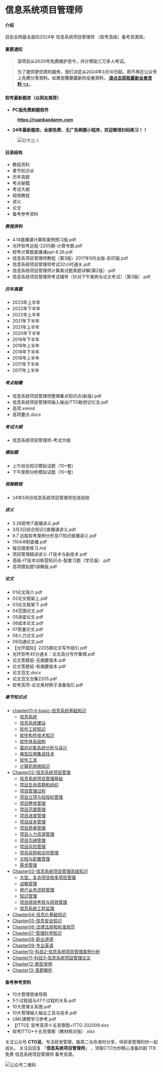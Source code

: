# 信息系统项目管理师

#### 介绍
目前全网最全面的2024年 信息系统项目管理师 （软考高级）备考资源库。

#### 重要通知
>   **该项目从2020年免费维护至今，共计帮助三万多人考试。**
> 
>   **为了提供更优质的服务，我们决定从2024年3月10日起，将不再在公众号上免费分享资料。如果您需要最新的全套资料，[ 请点击获取最新全套资料 👈  ](https://91ke.cn/)。**  


#### 软考最新题库（众网友推荐）

 - **PC版免费刷题软件**
>
> **https://ruankaodaren.com**


 - **24年最新题库、全部免费、无广告刷题小程序，欢迎微信扫码练习！！**
>
>![软考达人](https://chaidingoss.oss-cn-hangzhou.aliyuncs.com/ruankao/share/%E4%BF%A1%E6%81%AF%E7%B3%BB%E7%BB%9F%E9%A1%B9%E7%9B%AE%E7%AE%A1%E7%90%86%E5%B8%88-github.png?x-oss-process=image/resize,w_258,h_258,limit_0)


#### 目录结构
 - 教程资料
 - 章节知识点
 - 历年真题
 - 考点秘籍
 - 考试大纲
 - 视频教程
 - 讲义
 - 论文
 - 备考参考资料

##### 教程资料
 - 4.14直播课计算和案例预习版.pdf
 - 光环软考远程-2205期-计算专题.pdf
 - 软考计算题直播课ppt-8.26.pdf
 - 信息系项目管理师教程（第3版）2017年9月出版-彩印版.pdf
 - 信息系统项目管理师考试32小时通关.pdf
 - 信息系统项目管理师计算类试题真题详解(第2版）.pdf
 - 信息系统项目管理师考试辅导（针对下午案例与论文考试）（第3版）.pdf


##### 历年真题
 - 2023年上半年
 - 2022年下半年
 - 2022年上半年
 - 2021年下半年
 - 2021年上半年
 - 2020年下半年
 - 2019年下半年
 - 2019年上半年
 - 2018年下半年
 - 2018年上半年
 - 2017年下半年
 - 2017年上半年
   
##### 考点秘籍
 - 信息系统项目管理师整理重点知识点(新版).pdf
 - 信息系统项目管理师输入输出ITTO联想记忆法.pdf
 - 高项.xmind
 - 高项要点.docx
 
##### 考试大纲
 - 信息系统项目管理师-考试大纲
 
##### 模拟题
 - 上午综合知识模拟试题（10+套）
 - 下午案例分析模拟试题（10+套）
 
##### 视频教程
 - 24年5月份信息系统项目管理师在线视频
 
##### 讲义
 - 3.26软考IT直播讲义.pdf
 - 3月3日综合知识2直播课讲义.pdf
 - 9.7 远程软考案例分析及IT知识直播讲义.pdf
 - 1104冲刺直播.pdf
 - 每日随堂练习.md
 - 项目管理精讲讲义-IT技术与新技术.pdf
 - 高级-IT技术训练营知识点-配套习题（学员版）.pdf
 - 高项模拟题1讲解版.pdf

##### 论文
 - 01论文简介.pdf
 - 02论文框架上.pdf
 - 03论文框架下.pdf
 - 04范围论文.pdf
 - 05进度论文.pdf
 - 06成本论文.pdf
 - 07质量论文.pdf
 - 08人力论文.pdf
 - 09沟通论文.pdf
 - 【光环国际】2205期论文写作指引.pdf
 - 光环软考45分通关：论文高分写作集锦.pdf
 - 论文答题纸-无摘要版本.pdf
 - 论文答题纸-有摘要版本.pdf
 - 论文范文.docx
 - 论文范文合集2205.pdf
 - 软考高项-论文素材例子准备指引.pdf

##### 章节知识点
* [chapter01-it-basic-信息系统基础知识](章节知识点/chapter01-it-basic/README.md)
  * [信息系统](章节知识点/chapter01-it-basic/section1.01.md)
  * [信息系统建设](章节知识点/chapter01-it-basic/section1.02.md)
  * [软件工程知识](章节知识点/chapter01-it-basic/section1.03.md)
  * [软件构件技术知识](章节知识点/chapter01-it-basic/section1.04.md)
  * [软件体系结构](章节知识点/chapter01-it-basic/section1.05.md)
  * [面向对象系统分析与设计](章节知识点/chapter01-it-basic/section1.06.md)
  * [典型应用集成技术](章节知识点/chapter01-it-basic/section1.07.md)
  * [软件工具](章节知识点/chapter01-it-basic/section1.08.md)
  * [计算机网络知识](章节知识点/chapter01-it-basic/section1.09.md)
* [Chapter02-信息系统项目管理](chapter02-pm/README.md)
  * [信息系统项目管理基础](chapter02-pm/section2.01.md)
  * [项目生命周期和组织](chapter02-pm/section2.02.md)
  * [项目管理过程](chapter02-pm/section2.03.md)
  * [项目立项与招投标管理](章节知识点/chapter01-it-basic/section2.04.md)
  * [项目整体管理](chapter02-pm/section2.05.md)
  * [项目范围管理](chapter02-pm/section2.06.md)
  * [项目进度管理](chapter02-pm/section2.07.md)
  * [项目成本管理](chapter02-pm/section2.08.md)
  * [项目质量管理](chapter02-pm/section2.09.md)
  * [项目人力资源管理](chapter02-pm/section2.10.md)
  * [项目沟通管理](chapter02-pm/section2.11.md)
  * [项目风险管理](chapter02-pm/section2.12.md)
  * [项目采购和合同管理](chapter02-pm/section2.13.md)
  * [文档与配置管理](chapter02-pm/section2.14.md)
  * [需求管理](chapter02-pm/section2.15.md)
* [Chapter03-信息系统项目管理高级知识](chapter03-pm-advanced/README.md)
  * [大型、复杂项目和多项目管理](chapter03-pm-advanced/section3.01.md)
  * [战略管理](chapter03-pm-advanced/section3.02.md)
  * [用户业务流程管理](chapter03-pm-advanced/section3.03.md)
  * [知识管理](chapter03-pm-advanced/section3.04.md)
  * [项目绩效考核与绩效管理](chapter03-pm-advanced/section3.05.md)
  * [信息系统工程监理](chapter03-pm-advanced/section3.06.md)
* [Chapter04-信息化基础知识](chapter04-informationize/README.md)
* [Chapter05-信息安全知识](chapter05-security/README.md)
* [Chapter06-法律法规和标准规范](chapter06-laws/README.md)
* [Chapter07-管理科学知识](chapter07-management/README.md)
* [Chapter08-职业道德](chapter08-ethic/README.md)
* [Chapter09-专业英语](chapter09-english/README.md)
* [Chapter10-科目2-信息系统项目管理案例分析](chapter10-case-study/README.md)
* [Chapter11-科目3-信息系统项目管理论文](chapter11-thesis/README.md)
* [Chapter12-题型举例](chapter12-examples/README.md)
* [Chapter13-真题解析](chapter13-exams/README.md)
 

#### 备考参考资料
 - 10大管理思维导图
 - 5个过程组与47个过程的关系.pdf
 - 10大管理关系图.pdf
 - 10大管理输入输出工具与技术.pdf
 - UML建模学习参考.pdf
 - 【ITTO】软考高项十五至尊图+ITTO 202009.xlsx
 - 软考ITTO+十五至尊图（教材核对版）.xlsx


关注公众号 **CTO说**，专注研发管理，每周二与你准时分享，伴研发管理的你一起成长。
关注后回复 「**信息系统项目管理师**」 ，领取CTO为你精心准备的超 1TB 免费 信息系统项目管理师 备考资源。


![公众号二维码](https://chaidingoss.oss-cn-hangzhou.aliyuncs.com/qrcode.jpg)
